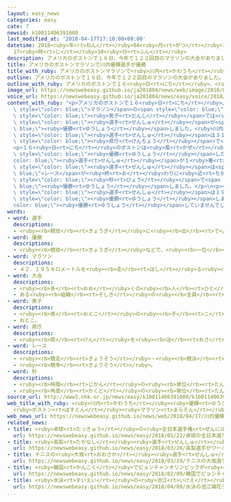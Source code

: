 ```yaml
---
layout: easy_news
categories: easy
cate: 7
newsid: k10011406391000
last_modified_at: '2018-04-17T17:10:00+09:00'
datetime: 2018<ruby>年<rt>ねん</rt></ruby>04<ruby>月<rt>がつ</rt></ruby>17<ruby>日<rt>にち</rt></ruby>
  17<ruby>時<rt>じ</rt></ruby>10<ruby>分<rt>ふん</rt></ruby>
description: アメリカのボストンで１６日、今年で１２２回目のマラソンの大会がありました。
title: アメリカのボストンマラソンで川内優輝選手が優勝
title_with_ruby: アメリカのボストンマラソンで<ruby>川内<rt>かわうち</rt></ruby><ruby>優輝<rt>ゆうき</rt></ruby><ruby>選手<rt>せんしゅ</rt></ruby>が<ruby>優勝<rt>ゆうしょう</rt></ruby>
outline: アメリカのボストンで１６日、今年で１２２回目のマラソンの大会がありました。
outline_with_ruby: アメリカのボストンで１６<ruby>日<rt>にち</rt></ruby>、<ruby>今年<rt>ことし</rt></ruby>で１２２<ruby>回<rt>かい</rt></ruby><ruby>目<rt>め</rt></ruby>のマラソンの<ruby>大会<rt>たいかい</rt></ruby>がありました。
image_url: https://newswebeasy.github.io/ja201804/news/web/image/2018/04/17/K10011406391_1804170542_1804170543_01_02.jpg
voice_url: https://newswebeasy.github.io/ja201804/news/easy/voice/2018/04/17/k10011406391000.mp4
content_with_ruby: "<p>アメリカのボストンで１６<ruby>日<rt>にち</rt></ruby>、<ruby>今年<rt>ことし</rt></ruby>で１２２<ruby>回<rt>かい</rt></ruby><ruby>目<rt>め</rt></ruby>の<span\
  \ style=\"color: blue;\">マラソン</span>の<span style=\"color: blue;\"><ruby>大会<rt>たいかい</rt></ruby></span>がありました。<span\
  \ style=\"color: blue;\"><ruby>男子<rt>だんし</rt></ruby></span>では<ruby>日本<rt>にっぽん</rt></ruby>の<ruby>川内<rt>かわうち</rt></ruby><ruby>優輝<rt>ゆうき</rt></ruby><span\
  \ style=\"color: blue;\"><ruby>選手<rt>せんしゅ</rt></ruby></span>が<span style=\"color:\
  \ blue;\"><ruby>優勝<rt>ゆうしょう</rt></ruby></span>しました。<ruby>川内<rt>かわうち</rt></ruby><span\
  \ style=\"color: blue;\"><ruby>選手<rt>せんしゅ</rt></ruby></span>は３１<ruby>歳<rt>さい</rt></ruby>で、<ruby>埼玉県<rt>さいたまけん</rt></ruby>の<span\
  \ style=\"color: blue;\"><ruby>県庁<rt>けんちょう</rt></ruby></span>で<ruby>働<rt>はたら</rt></ruby>いています。</p>\n\
  <p>１６<ruby>日<rt>にち</rt></ruby>のボストンは<ruby>風<rt>かぜ</rt></ruby>が<ruby>強<rt>つよ</rt></ruby>くて<ruby>雨<rt>あめ</rt></ruby>も<ruby>降<rt>ふ</rt></ruby>っていました。<ruby>途中<rt>とちゅう</rt></ruby>までは<ruby>去年<rt>きょねん</rt></ruby><span\
  \ style=\"color: blue;\"><ruby>優勝<rt>ゆうしょう</rt></ruby></span>したケニアの<span style=\"\
  color: blue;\"><ruby>選手<rt>せんしゅ</rt></ruby></span>が１<ruby>番<rt>ばん</rt></ruby>でした。<ruby>川内<rt>かわうち</rt></ruby><span\
  \ style=\"color: blue;\"><ruby>選手<rt>せんしゅ</rt></ruby></span>は<span style=\"color:\
  \ blue;\">レース</span>が<ruby>終<rt>お</rt></ruby>わりに<ruby>近<rt>ちか</rt></ruby>くなったころ１<ruby>番<rt>ばん</rt></ruby>になって、２<ruby>時間<rt>じかん</rt></ruby>１５<ruby>分<rt>ふん</rt></ruby>５８<span\
  \ style=\"color: blue;\"><ruby>秒<rt>びょう</rt></ruby></span>で<span style=\"color:\
  \ blue;\"><ruby>優勝<rt>ゆうしょう</rt></ruby></span>しました。</p>\n<p><ruby>日本<rt>にっぽん</rt></ruby>の<span\
  \ style=\"color: blue;\"><ruby>選手<rt>せんしゅ</rt></ruby></span>は１９８７<ruby>年<rt>ねん</rt></ruby>にボストンマラソンで<span\
  \ style=\"color: blue;\"><ruby>優勝<rt>ゆうしょう</rt></ruby></span>しましたが、そのあとは<span style=\"\
  color: blue;\"><ruby>優勝<rt>ゆうしょう</rt></ruby></span>していませんでした。</p>\n<p></p>\n<p></p>"
words:
- word: 選手
  descriptions:
  - <ruby><rb>競技</rb><rt>きょうぎ</rt></ruby>に<ruby><rb>出</rb><rt>で</rt></ruby>るために<ruby><rb>選</rb><rt>えら</rt></ruby>ばれた<ruby><rb>人</rb><rt>ひと</rt></ruby>。
- word: 優勝
  descriptions:
  - <ruby><rb>競技</rb><rt>きょうぎ</rt></ruby>などで、<ruby><rb>一位</rb><rt>いちい</rt></ruby>で<ruby><rb>勝</rb><rt>か</rt></ruby>つこと。
- word: マラソン
  descriptions:
  - ４２．１９５キロメートルを<ruby><rb>走</rb><rt>はし</rt></ruby>る<ruby><rb>陸上競技</rb><rt>りくじょうきょうぎ</rt></ruby>。<ruby><rb>昔</rb><rt>むかし</rt></ruby>、ギリシャの<ruby><rb>兵士</rb><rt>へいし</rt></ruby>が、<ruby><rb>戦場</rb><rt>せんじょう</rt></ruby>のマラトンから、<ruby><rb>勝利</rb><rt>しょうり</rt></ruby>を<ruby><rb>伝</rb><rt>つた</rt></ruby>えるために、アテネまで<ruby><rb>走</rb><rt>はし</rt></ruby>ったことから<ruby><rb>始</rb><rt>はじ</rt></ruby>まった。
- word: 大会
  descriptions:
  - <ruby><rb>多</rb><rt>おお</rt></ruby>くの<ruby><rb>人</rb><rt>ひと</rt></ruby>が<ruby><rb>集</rb><rt>あつ</rt></ruby>まる<ruby><rb>会</rb><rt>かい</rt></ruby>。
  - ある<ruby><rb>組織</rb><rt>そしき</rt></ruby>の<ruby><rb>全員</rb><rt>ぜんいん</rt></ruby>が<ruby><rb>集</rb><rt>あつ</rt></ruby>まる<ruby><rb>会</rb><rt>かい</rt></ruby>。
- word: 男子
  descriptions:
  - <ruby><rb>男</rb><rt>おとこ</rt></ruby>の<ruby><rb>子</rb><rt>こ</rt></ruby>。
  - おとこ。
- word: 県庁
  descriptions:
  - <ruby><rb>県</rb><rt>けん</rt></ruby>を<ruby><rb>治</rb><rt>おさ</rt></ruby>める<ruby><rb>仕事</rb><rt>しごと</rt></ruby>をする<ruby><rb>役所</rb><rt>やくしょ</rt></ruby>。
- word: レース
  descriptions:
  - <ruby><rb>競走</rb><rt>きょうそう</rt></ruby>・<ruby><rb>競泳</rb><rt>きょうえい</rt></ruby>などの<ruby><rb>競技</rb><rt>きょうぎ</rt></ruby>。
  - <ruby><rb>競争</rb><rt>きょうそう</rt></ruby>。
- word: 秒
  descriptions:
  - <ruby><rb>時間</rb><rt>じかん</rt></ruby>の<ruby><rb>単位</rb><rt>たんい</rt></ruby>。１<ruby><rb>分</rb><rt>ぷん</rt></ruby>の６０<ruby><rb>分</rb><rt>ぶん</rt></ruby>の１。
  - <ruby><rb>角度</rb><rt>かくど</rt></ruby>の<ruby><rb>単位</rb><rt>たんい</rt></ruby>。１<ruby><rb>分</rb><rt>ぷん</rt></ruby>の６０<ruby><rb>分</rb><rt>ぶん</rt></ruby>の１。
source_url: http://www3.nhk.or.jp/news/easy/k10011406391000/k10011406391000.html
web_title_with_ruby: <ruby>川内<rt>かわうち</rt></ruby><ruby>優輝<rt>ゆうき</rt></ruby>が<ruby>日本<rt>にっぽん</rt></ruby><ruby>選手<rt>せんしゅ</rt></ruby>31<ruby>年<rt>ねん</rt></ruby>ぶりの<ruby>優勝<rt>ゆうしょう</rt></ruby>
  <ruby>ボストン<rt>ぼすとん</rt></ruby><ruby>マラソン<rt>まらそん</rt></ruby>
web_news_url: https://newswebeasy.github.io/news/web/2018/04/17/川内優輝が日本選手31年ぶりの優勝-ボストンマラソン
related_news:
- title: <ruby>卓球<rt>たっきゅう</rt></ruby>の<ruby>全日本選手権<rt>ぜんにほんせんしゅけん</rt></ruby>で１４<ruby>歳<rt>さい</rt></ruby>の<ruby>張本<rt>はりもと</rt></ruby><ruby>選手<rt>せんしゅ</rt></ruby>が<ruby>優勝<rt>ゆうしょう</rt></ruby>する
  url: https://newswebeasy.github.io/news/easy/2018/01/22/卓球の全日本選手権で14歳の張本選手が優勝する
- title: <ruby>高梨<rt>たかなし</rt></ruby><ruby>選手<rt>せんしゅ</rt></ruby>がワールドカップで<ruby>優勝<rt>ゆうしょう</rt></ruby>　いちばん<ruby>多<rt>おお</rt></ruby>い<ruby>記録<rt>きろく</rt></ruby>になる
  url: https://newswebeasy.github.io/news/easy/2018/03/26/高梨選手がワールドカップで優勝-いちばん多い記録になる
- title: テニスの<ruby>大坂<rt>おおさか</rt></ruby><ruby>選手<rt>せんしゅ</rt></ruby>が<ruby>国際<rt>こくさい</rt></ruby><ruby>大会<rt>たいかい</rt></ruby>で<ruby>優勝<rt>ゆうしょう</rt></ruby>　<ruby>日本<rt>にっぽん</rt></ruby>の<ruby>女子<rt>じょし</rt></ruby>で<ruby>初<rt>はじ</rt></ruby>めて
  url: https://newswebeasy.github.io/news/easy/2018/03/19/テニスの大坂選手が国際大会で優勝-日本の女子で初めて
- title: <ruby>韓国<rt>かんこく</rt></ruby>でピョンチャンオリンピックが<ruby>始<rt>はじ</rt></ruby>まる
  url: https://newswebeasy.github.io/news/easy/2018/02/09/韓国でピョンチャンオリンピックが始まる
- title: <ruby>水泳<rt>すいえい</rt></ruby>の<ruby>池江<rt>いけえ</rt></ruby><ruby>璃花子<rt>りかこ</rt></ruby><ruby>選手<rt>せんしゅ</rt></ruby>が４つの<ruby>種目<rt>しゅもく</rt></ruby>で<ruby>日本記録<rt>にほんきろく</rt></ruby>を<ruby>作<rt>つく</rt></ruby>る
  url: https://newswebeasy.github.io/news/easy/2018/04/09/水泳の池江璃花子選手が4つの種目で日本記録を作る
...
```

